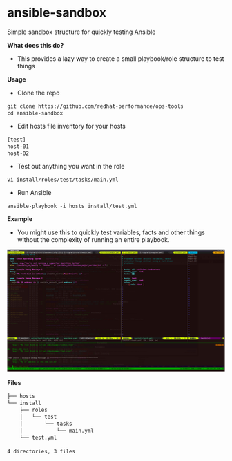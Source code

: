 
ansible-sandbox
===============
Simple sandbox structure for quickly testing Ansible

**What does this do?**
   - This provides a lazy way to create a small playbook/role structure to test things

**Usage**
   - Clone the repo
```
git clone https://github.com/redhat-performance/ops-tools
cd ansible-sandbox
```
   - Edit hosts file inventory for your hosts
```
[test]
host-01
host-02
```
   - Test out anything you want in the role
```
vi install/roles/test/tasks/main.yml
```
   - Run Ansible
```
ansible-playbook -i hosts install/test.yml
```

**Example**
   - You might use this to quickly test variables, facts and other things
     without the complexity of running an entire playbook.


![testing](/ansible-sandbox/image/example.png "Common Testing Usage")

**Files**
```
├── hosts
└── install
    ├── roles
    │   └── test
    │       └── tasks
    │           └── main.yml
    └── test.yml

4 directories, 3 files
```
